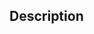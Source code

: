 <!-- related issues, e.g. "will close #123" -->

## Description
<!-- describe in a few words the changes -->
